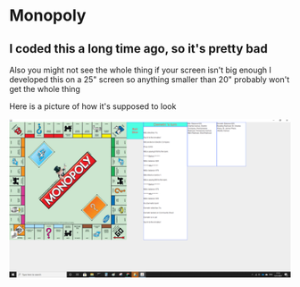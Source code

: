 # Monopoly
## I coded this a long time ago, so it's pretty bad

Also you might not see the whole thing if your screen isn't big enough
I developed this on a 25" screen so anything smaller than 20" probably won't get the whole thing

Here is a picture of how it's supposed to look

![Monopoly Game](Monopoly.png)
